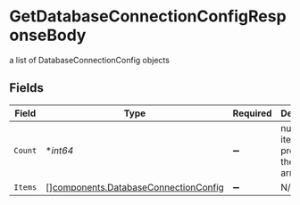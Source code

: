# GetDatabaseConnectionConfigResponseBody

a list of DatabaseConnectionConfig objects


## Fields

| Field                                                                                        | Type                                                                                         | Required                                                                                     | Description                                                                                  |
| -------------------------------------------------------------------------------------------- | -------------------------------------------------------------------------------------------- | -------------------------------------------------------------------------------------------- | -------------------------------------------------------------------------------------------- |
| `Count`                                                                                      | **int64*                                                                                     | :heavy_minus_sign:                                                                           | number of items present in the items array                                                   |
| `Items`                                                                                      | [][components.DatabaseConnectionConfig](../../models/components/databaseconnectionconfig.md) | :heavy_minus_sign:                                                                           | N/A                                                                                          |